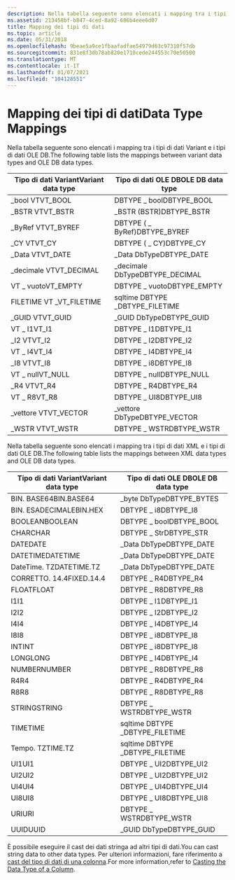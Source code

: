 ```yaml
---
description: Nella tabella seguente sono elencati i mapping tra i tipi di dati Variant e i tipi di dati OLE DB.
ms.assetid: 213458bf-b847-4ced-8a92-686b4eee6d07
title: Mapping dei tipi di dati
ms.topic: article
ms.date: 05/31/2018
ms.openlocfilehash: 9beae5a9ce1fbaafadfae54979d63c97310f57db
ms.sourcegitcommit: 831e8f3db78ab820e1710cede244553c70e50500
ms.translationtype: MT
ms.contentlocale: it-IT
ms.lasthandoff: 01/07/2021
ms.locfileid: "104128551"
---
```

# <a name="data-type-mappings"></a><span data-ttu-id="66464-103">Mapping dei tipi di dati</span><span class="sxs-lookup"><span data-stu-id="66464-103">Data Type Mappings</span></span>

<span data-ttu-id="66464-104">Nella tabella seguente sono elencati i mapping tra i tipi di dati Variant e i tipi di dati OLE DB.</span><span class="sxs-lookup"><span data-stu-id="66464-104">The following table lists the mappings between variant data types and OLE DB data types.</span></span>




| <span data-ttu-id="66464-105">Tipo di dati Variant</span><span class="sxs-lookup"><span data-stu-id="66464-105">Variant data type</span></span> | <span data-ttu-id="66464-106">Tipo di dati OLE DB</span><span class="sxs-lookup"><span data-stu-id="66464-106">OLE DB data type</span></span> |
|-------------------|------------------|
| <span data-ttu-id="66464-107">\_bool VT</span><span class="sxs-lookup"><span data-stu-id="66464-107">VT\_BOOL</span></span>          | <span data-ttu-id="66464-108">DBTYPE \_ bool</span><span class="sxs-lookup"><span data-stu-id="66464-108">DBTYPE\_BOOL</span></span>     |
| <span data-ttu-id="66464-109">\_BSTR VT</span><span class="sxs-lookup"><span data-stu-id="66464-109">VT\_BSTR</span></span>          | <span data-ttu-id="66464-110">\_BSTR (BSTR)</span><span class="sxs-lookup"><span data-stu-id="66464-110">DBTYPE\_BSTR</span></span>     |
| <span data-ttu-id="66464-111">\_ByRef VT</span><span class="sxs-lookup"><span data-stu-id="66464-111">VT\_BYREF</span></span>         | <span data-ttu-id="66464-112">DBTYPE ( \_ ByRef)</span><span class="sxs-lookup"><span data-stu-id="66464-112">DBTYPE\_BYREF</span></span>    |
| <span data-ttu-id="66464-113">\_CY VT</span><span class="sxs-lookup"><span data-stu-id="66464-113">VT\_CY</span></span>            | <span data-ttu-id="66464-114">DBTYPE ( \_ CY)</span><span class="sxs-lookup"><span data-stu-id="66464-114">DBTYPE\_CY</span></span>       |
| <span data-ttu-id="66464-115">\_Data VT</span><span class="sxs-lookup"><span data-stu-id="66464-115">VT\_DATE</span></span>          | <span data-ttu-id="66464-116">\_Data DbType</span><span class="sxs-lookup"><span data-stu-id="66464-116">DBTYPE\_DATE</span></span>     |
| <span data-ttu-id="66464-117">\_decimale VT</span><span class="sxs-lookup"><span data-stu-id="66464-117">VT\_DECIMAL</span></span>       | <span data-ttu-id="66464-118">\_decimale DbType</span><span class="sxs-lookup"><span data-stu-id="66464-118">DBTYPE\_DECIMAL</span></span>  |
| <span data-ttu-id="66464-119">VT \_ vuoto</span><span class="sxs-lookup"><span data-stu-id="66464-119">VT\_EMPTY</span></span>         | <span data-ttu-id="66464-120">DBTYPE \_ vuoto</span><span class="sxs-lookup"><span data-stu-id="66464-120">DBTYPE\_EMPTY</span></span>    |
| <span data-ttu-id="66464-121">FILETIME VT \_</span><span class="sxs-lookup"><span data-stu-id="66464-121">VT\_FILETIME</span></span>      | <span data-ttu-id="66464-122">sqltime DBTYPE \_</span><span class="sxs-lookup"><span data-stu-id="66464-122">DBTYPE\_FILETIME</span></span> |
| <span data-ttu-id="66464-123">\_GUID VT</span><span class="sxs-lookup"><span data-stu-id="66464-123">VT\_GUID</span></span>          | <span data-ttu-id="66464-124">\_GUID DbType</span><span class="sxs-lookup"><span data-stu-id="66464-124">DBTYPE\_GUID</span></span>     |
| <span data-ttu-id="66464-125">VT \_ I1</span><span class="sxs-lookup"><span data-stu-id="66464-125">VT\_I1</span></span>            | <span data-ttu-id="66464-126">DBTYPE \_ I1</span><span class="sxs-lookup"><span data-stu-id="66464-126">DBTYPE\_I1</span></span>       |
| <span data-ttu-id="66464-127">\_I2 VT</span><span class="sxs-lookup"><span data-stu-id="66464-127">VT\_I2</span></span>            | <span data-ttu-id="66464-128">DBTYPE \_ I2</span><span class="sxs-lookup"><span data-stu-id="66464-128">DBTYPE\_I2</span></span>       |
| <span data-ttu-id="66464-129">VT \_ I4</span><span class="sxs-lookup"><span data-stu-id="66464-129">VT\_I4</span></span>            | <span data-ttu-id="66464-130">DBTYPE \_ I4</span><span class="sxs-lookup"><span data-stu-id="66464-130">DBTYPE\_I4</span></span>       |
| <span data-ttu-id="66464-131">\_I8 VT</span><span class="sxs-lookup"><span data-stu-id="66464-131">VT\_I8</span></span>            | <span data-ttu-id="66464-132">DBTYPE \_ i8</span><span class="sxs-lookup"><span data-stu-id="66464-132">DBTYPE\_I8</span></span>       |
| <span data-ttu-id="66464-133">VT \_ null</span><span class="sxs-lookup"><span data-stu-id="66464-133">VT\_NULL</span></span>          | <span data-ttu-id="66464-134">DBTYPE \_ null</span><span class="sxs-lookup"><span data-stu-id="66464-134">DBTYPE\_NULL</span></span>     |
| <span data-ttu-id="66464-135">\_R4 VT</span><span class="sxs-lookup"><span data-stu-id="66464-135">VT\_R4</span></span>            | <span data-ttu-id="66464-136">DBTYPE \_ R4</span><span class="sxs-lookup"><span data-stu-id="66464-136">DBTYPE\_R4</span></span>       |
| <span data-ttu-id="66464-137">VT \_ R8</span><span class="sxs-lookup"><span data-stu-id="66464-137">VT\_R8</span></span>            | <span data-ttu-id="66464-138">DBTYPE \_ UI8</span><span class="sxs-lookup"><span data-stu-id="66464-138">DBTYPE\_UI8</span></span>      |
| <span data-ttu-id="66464-139">\_vettore VT</span><span class="sxs-lookup"><span data-stu-id="66464-139">VT\_VECTOR</span></span>        | <span data-ttu-id="66464-140">\_vettore DbType</span><span class="sxs-lookup"><span data-stu-id="66464-140">DBTYPE\_VECTOR</span></span>   |
| <span data-ttu-id="66464-141">\_WSTR VT</span><span class="sxs-lookup"><span data-stu-id="66464-141">VT\_WSTR</span></span>          | <span data-ttu-id="66464-142">DBTYPE \_ WSTR</span><span class="sxs-lookup"><span data-stu-id="66464-142">DBTYPE\_WSTR</span></span>     |



 

<span data-ttu-id="66464-143">Nella tabella seguente sono elencati i mapping tra i tipi di dati XML e i tipi di dati OLE DB.</span><span class="sxs-lookup"><span data-stu-id="66464-143">The following table lists the mappings between XML data types and OLE DB data types.</span></span>



| <span data-ttu-id="66464-144">Tipo di dati Variant</span><span class="sxs-lookup"><span data-stu-id="66464-144">Variant data type</span></span> | <span data-ttu-id="66464-145">Tipo di dati OLE DB</span><span class="sxs-lookup"><span data-stu-id="66464-145">OLE DB data type</span></span> |
|-------------------|------------------|
| <span data-ttu-id="66464-146">BIN. BASE64</span><span class="sxs-lookup"><span data-stu-id="66464-146">BIN.BASE64</span></span>        | <span data-ttu-id="66464-147">\_byte DbType</span><span class="sxs-lookup"><span data-stu-id="66464-147">DBTYPE\_BYTES</span></span>    |
| <span data-ttu-id="66464-148">BIN. ESADECIMALE</span><span class="sxs-lookup"><span data-stu-id="66464-148">BIN.HEX</span></span>           | <span data-ttu-id="66464-149">DBTYPE \_ i8</span><span class="sxs-lookup"><span data-stu-id="66464-149">DBTYPE\_I8</span></span>       |
| <span data-ttu-id="66464-150">BOOLEAN</span><span class="sxs-lookup"><span data-stu-id="66464-150">BOOLEAN</span></span>           | <span data-ttu-id="66464-151">DBTYPE \_ bool</span><span class="sxs-lookup"><span data-stu-id="66464-151">DBTYPE\_BOOL</span></span>     |
| <span data-ttu-id="66464-152">CHAR</span><span class="sxs-lookup"><span data-stu-id="66464-152">CHAR</span></span>              | <span data-ttu-id="66464-153">DBTYPE \_ Str</span><span class="sxs-lookup"><span data-stu-id="66464-153">DBTYPE\_STR</span></span>      |
| <span data-ttu-id="66464-154">DATE</span><span class="sxs-lookup"><span data-stu-id="66464-154">DATE</span></span>              | <span data-ttu-id="66464-155">\_Data DbType</span><span class="sxs-lookup"><span data-stu-id="66464-155">DBTYPE\_DATE</span></span>     |
| <span data-ttu-id="66464-156">DATETIME</span><span class="sxs-lookup"><span data-stu-id="66464-156">DATETIME</span></span>          | <span data-ttu-id="66464-157">\_Data DbType</span><span class="sxs-lookup"><span data-stu-id="66464-157">DBTYPE\_DATE</span></span>     |
| <span data-ttu-id="66464-158">DateTime. TZ</span><span class="sxs-lookup"><span data-stu-id="66464-158">DATETIME.TZ</span></span>       | <span data-ttu-id="66464-159">\_Data DbType</span><span class="sxs-lookup"><span data-stu-id="66464-159">DBTYPE\_DATE</span></span>     |
| <span data-ttu-id="66464-160">CORRETTO. 14.4</span><span class="sxs-lookup"><span data-stu-id="66464-160">FIXED.14.4</span></span>        | <span data-ttu-id="66464-161">DBTYPE \_ R4</span><span class="sxs-lookup"><span data-stu-id="66464-161">DBTYPE\_R4</span></span>       |
| <span data-ttu-id="66464-162">FLOAT</span><span class="sxs-lookup"><span data-stu-id="66464-162">FLOAT</span></span>             | <span data-ttu-id="66464-163">DBTYPE \_ R8</span><span class="sxs-lookup"><span data-stu-id="66464-163">DBTYPE\_R8</span></span>       |
| <span data-ttu-id="66464-164">I1</span><span class="sxs-lookup"><span data-stu-id="66464-164">I1</span></span>                | <span data-ttu-id="66464-165">DBTYPE \_ I1</span><span class="sxs-lookup"><span data-stu-id="66464-165">DBTYPE\_I1</span></span>       |
| <span data-ttu-id="66464-166">I2</span><span class="sxs-lookup"><span data-stu-id="66464-166">I2</span></span>                | <span data-ttu-id="66464-167">DBTYPE \_ I2</span><span class="sxs-lookup"><span data-stu-id="66464-167">DBTYPE\_I2</span></span>       |
| <span data-ttu-id="66464-168">I4</span><span class="sxs-lookup"><span data-stu-id="66464-168">I4</span></span>                | <span data-ttu-id="66464-169">DBTYPE \_ I4</span><span class="sxs-lookup"><span data-stu-id="66464-169">DBTYPE\_I4</span></span>       |
| <span data-ttu-id="66464-170">I8</span><span class="sxs-lookup"><span data-stu-id="66464-170">I8</span></span>                | <span data-ttu-id="66464-171">DBTYPE \_ i8</span><span class="sxs-lookup"><span data-stu-id="66464-171">DBTYPE\_I8</span></span>       |
| <span data-ttu-id="66464-172">INT</span><span class="sxs-lookup"><span data-stu-id="66464-172">INT</span></span>               | <span data-ttu-id="66464-173">DBTYPE \_ i8</span><span class="sxs-lookup"><span data-stu-id="66464-173">DBTYPE\_I8</span></span>       |
| <span data-ttu-id="66464-174">LONG</span><span class="sxs-lookup"><span data-stu-id="66464-174">LONG</span></span>              | <span data-ttu-id="66464-175">DBTYPE \_ I4</span><span class="sxs-lookup"><span data-stu-id="66464-175">DBTYPE\_I4</span></span>       |
| <span data-ttu-id="66464-176">NUMBER</span><span class="sxs-lookup"><span data-stu-id="66464-176">NUMBER</span></span>            | <span data-ttu-id="66464-177">DBTYPE \_ R8</span><span class="sxs-lookup"><span data-stu-id="66464-177">DBTYPE\_R8</span></span>       |
| <span data-ttu-id="66464-178">R4</span><span class="sxs-lookup"><span data-stu-id="66464-178">R4</span></span>                | <span data-ttu-id="66464-179">DBTYPE \_ R4</span><span class="sxs-lookup"><span data-stu-id="66464-179">DBTYPE\_R4</span></span>       |
| <span data-ttu-id="66464-180">R8</span><span class="sxs-lookup"><span data-stu-id="66464-180">R8</span></span>                | <span data-ttu-id="66464-181">DBTYPE \_ R8</span><span class="sxs-lookup"><span data-stu-id="66464-181">DBTYPE\_R8</span></span>       |
| <span data-ttu-id="66464-182">STRING</span><span class="sxs-lookup"><span data-stu-id="66464-182">STRING</span></span>            | <span data-ttu-id="66464-183">DBTYPE \_ WSTR</span><span class="sxs-lookup"><span data-stu-id="66464-183">DBTYPE\_WSTR</span></span>     |
| <span data-ttu-id="66464-184">TIME</span><span class="sxs-lookup"><span data-stu-id="66464-184">TIME</span></span>              | <span data-ttu-id="66464-185">sqltime DBTYPE \_</span><span class="sxs-lookup"><span data-stu-id="66464-185">DBTYPE\_FILETIME</span></span> |
| <span data-ttu-id="66464-186">Tempo. TZ</span><span class="sxs-lookup"><span data-stu-id="66464-186">TIME.TZ</span></span>           | <span data-ttu-id="66464-187">sqltime DBTYPE \_</span><span class="sxs-lookup"><span data-stu-id="66464-187">DBTYPE\_FILETIME</span></span> |
| <span data-ttu-id="66464-188">UI1</span><span class="sxs-lookup"><span data-stu-id="66464-188">UI1</span></span>               | <span data-ttu-id="66464-189">DBTYPE \_ UI2</span><span class="sxs-lookup"><span data-stu-id="66464-189">DBTYPE\_UI2</span></span>      |
| <span data-ttu-id="66464-190">UI2</span><span class="sxs-lookup"><span data-stu-id="66464-190">UI2</span></span>               | <span data-ttu-id="66464-191">DBTYPE \_ UI2</span><span class="sxs-lookup"><span data-stu-id="66464-191">DBTYPE\_UI2</span></span>      |
| <span data-ttu-id="66464-192">UI4</span><span class="sxs-lookup"><span data-stu-id="66464-192">UI4</span></span>               | <span data-ttu-id="66464-193">DBTYPE \_ UI4</span><span class="sxs-lookup"><span data-stu-id="66464-193">DBTYPE\_UI4</span></span>      |
| <span data-ttu-id="66464-194">UI8</span><span class="sxs-lookup"><span data-stu-id="66464-194">UI8</span></span>               | <span data-ttu-id="66464-195">DBTYPE \_ UI8</span><span class="sxs-lookup"><span data-stu-id="66464-195">DBTYPE\_UI8</span></span>      |
| <span data-ttu-id="66464-196">URI</span><span class="sxs-lookup"><span data-stu-id="66464-196">URI</span></span>               | <span data-ttu-id="66464-197">DBTYPE \_ WSTR</span><span class="sxs-lookup"><span data-stu-id="66464-197">DBTYPE\_WSTR</span></span>     |
| <span data-ttu-id="66464-198">UUID</span><span class="sxs-lookup"><span data-stu-id="66464-198">UUID</span></span>              | <span data-ttu-id="66464-199">\_GUID DbType</span><span class="sxs-lookup"><span data-stu-id="66464-199">DBTYPE\_GUID</span></span>     |



 

<span data-ttu-id="66464-200">È possibile eseguire il cast dei dati stringa ad altri tipi di dati.</span><span class="sxs-lookup"><span data-stu-id="66464-200">You can cast string data to other data types.</span></span> <span data-ttu-id="66464-201">Per ulteriori informazioni, fare riferimento a [cast del tipo di dati di una colonna](-search-sql-castingdatacolumntype.md).</span><span class="sxs-lookup"><span data-stu-id="66464-201">For more information,refer to [Casting the Data Type of a Column](-search-sql-castingdatacolumntype.md).</span></span>

 

 



